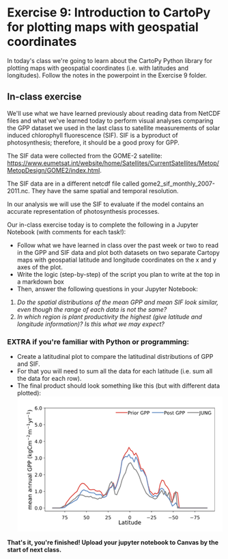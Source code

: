 # Exercise 9: Introduction to CartoPy for plotting maps with geospatial coordinates

In today's class we're going to learn about the CartoPy Python library for plotting maps with geospatial coordinates (i.e. with latitudes and longitudes). Follow the notes in the powerpoint in the Exercise 9 folder.


## In-class exercise
We'll use what we have learned previously about reading data from NetCDF files and what we've learned today to perform visual analyses comparing the GPP dataset we used in the last class to satellite measurements of solar induced chlorophyll fluorescence (SIF). SIF is a byproduct of photosynthesis; therefore, it should be a good proxy for GPP.  

The SIF data were collected from the GOME-2 satellite: https://www.eumetsat.int/website/home/Satellites/CurrentSatellites/Metop/MetopDesign/GOME2/index.html.

The SIF data are in a different netcdf file called gome2_sif_monthly_2007-2011.nc. They have the same spatial and temporal resolution.

In our analysis we will use the SIF to evaluate if the model contains an accurate representation of photosynthesis processes. 

Our in-class exercise today is to complete the following in a Jupyter Notebook (with comments for each task!):  
* Follow what we have learned in class over the past week or two to read in the GPP and SIF data and plot both datasets on two separate Cartopy maps with geospatial latitude and longitude coordinates on the x and y axes of the plot.
* Write the logic (step-by-step) of the script you plan to write at the top in a markdown box
* Then, answer the following questions in your Jupyter Notebook:  
1. *Do the spatial distributions of the mean GPP and mean SIF look similar, even though the range of each data is not the same?*
2. *In which region is plant productivity the highest (give latitude and longitude information)? Is this what we may expect?*

### EXTRA if you're familiar with Python or programming:
* Create a latitudinal plot to compare the latitudinal distributions of GPP and SIF. 
* For that you will need to sum all the data for each latitude (i.e. sum all the data for each row).
* The final product should look something like this (but with different data plotted):
![lat plot](latitudinal_plot.png)

**That's it, you're finished! Upload your jupyter notebook to Canvas by the start of next class.**
